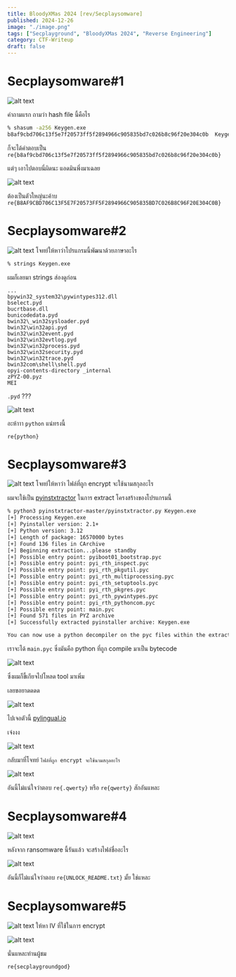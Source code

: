 ```yaml
---
title: BloodyXMas 2024 [rev/Secplaysomware]
published: 2024-12-26
image: "./image.png"
tags: ["Secplayground", "BloodyXMas 2024", "Reverse Engineering"]
category: CTF-Writeup
draft: false
---
```


# Secplaysomware#1
![alt text](image-1.png)

คำถามแรก ถามว่า hash file นี้คือไร
```bash
% shasum -a256 Keygen.exe
b8af9cbd706c13f5e7f20573ff5f2894966c905835bd7c026b8c96f20e304c0b  Keygen.exe
```
ก็จะได้คำตอบเป็น `re{b8af9cbd706c13f5e7f20573ff5f2894966c905835bd7c026b8c96f20e304c0b}`

แต่ๆ เอาไปตอบนี่ผิดนะ แอดมินพึ่งมาเฉลย

![alt text](image-2.png)

ต้องเป็นตัวใหญ่นะค้าบ `re{B8AF9CBD706C13F5E7F20573FF5F2894966C905835BD7C026B8C96F20E304C0B}`

# Secplaysomware#2
![alt text](image-3.png)
โจทย์ให้หาว่าโปรแกรมนี้พัฒนาด้วยภาษาอะไร

```bash
% strings Keygen.exe
```

ผมก็เลยมา strings ส่องดูก่อน

```
...
bpywin32_system32\pywintypes312.dll
bselect.pyd
bucrtbase.dll
bunicodedata.pyd
bwin32\_win32sysloader.pyd
bwin32\win32api.pyd
bwin32\win32event.pyd
bwin32\win32evtlog.pyd
bwin32\win32process.pyd
bwin32\win32security.pyd
bwin32\win32trace.pyd
bwin32com\shell\shell.pyd
opyi-contents-directory _internal
zPYZ-00.pyz
MEI
```

`.pyd` ???

![alt text](image-4.png)

อะห้าาา `python` แน่ทรงนี้

`re{python}`

# Secplaysomware#3
![alt text](image-5.png)
โจทย์ให้หาว่า ไฟล์ที่ถูก encrypt จะใช้นามสกุลอะไร

ผมจะใช้เป็น [pyinstxtractor](https://github.com/extremecoders-re/pyinstxtractor) ในการ extract โครงสร้างของโปรแกรมนี้

```bash
% python3 pyinstxtractor-master/pyinstxtractor.py Keygen.exe
[+] Processing Keygen.exe
[+] Pyinstaller version: 2.1+
[+] Python version: 3.12
[+] Length of package: 16570000 bytes
[+] Found 136 files in CArchive
[+] Beginning extraction...please standby
[+] Possible entry point: pyiboot01_bootstrap.pyc
[+] Possible entry point: pyi_rth_inspect.pyc
[+] Possible entry point: pyi_rth_pkgutil.pyc
[+] Possible entry point: pyi_rth_multiprocessing.pyc
[+] Possible entry point: pyi_rth_setuptools.pyc
[+] Possible entry point: pyi_rth_pkgres.pyc
[+] Possible entry point: pyi_rth_pywintypes.pyc
[+] Possible entry point: pyi_rth_pythoncom.pyc
[+] Possible entry point: main.pyc
[+] Found 571 files in PYZ archive
[+] Successfully extracted pyinstaller archive: Keygen.exe

You can now use a python decompiler on the pyc files within the extracted directory
```

เราจะได้ `main.pyc` ซึ่งมันคือ python ที่ถูก compile มาเป็น bytecode

![alt text](image-6.png)

ซึ่งผมก็ขี้เกียจไปโหลด tool มาเพิ่ม

เลยขอยาดดดด

![alt text](image-7.png)

ไปเจอตัวนี้ [pylingual.io](https://pylingual.io/)

เจ๋งงง

![alt text](image-8.png)

กลับมาที่โจทย์ `ไฟล์ที่ถูก encrypt จะใช้นามสกุลอะไร`

![alt text](image-9.png)

อันนี้ไม่แน่ใจว่าตอบ `re{.qwerty}` หรือ `re{qwerty}` สักอันแหละ

# Secplaysomware#4
![alt text](image-10.png)

หลังจาก ransomware นี้รันแล้ว จะสร้างไฟล์ชื่ออะไร

![alt text](image-11.png)

อันนี้ก็ไม่แน่ใจว่าตอบ `re{UNLOCK_README.txt}` มั้ย ใช่แหละ

# Secplaysomware#5
![alt text](image-12.png)
ให้หา IV ที่ใช้ในการ encrypt

![alt text](image-13.png)

นั่นแหละท่านผู้ชม

`re{secplaygroundgod}`